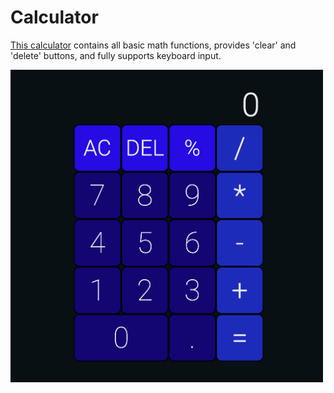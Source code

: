 # Calculator

[This calculator](https://squiddmonkey.github.io/calculator/) contains all basic math functions, provides 'clear' and 'delete' buttons, and fully supports keyboard input.

<img src="calculator-preview.png" width=500>